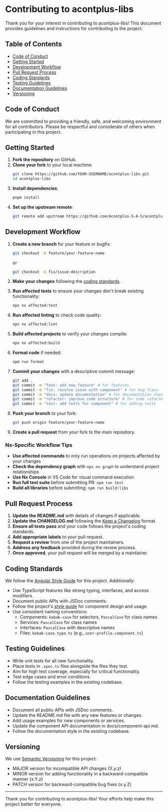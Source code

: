 # Contributing to acontplus-libs

Thank you for your interest in contributing to acontplus-libs! This document
provides guidelines and instructions for contributing to the project.

## Table of Contents

- [Code of Conduct](#code-of-conduct)
- [Getting Started](#getting-started)
- [Development Workflow](#development-workflow)
- [Pull Request Process](#pull-request-process)
- [Coding Standards](#coding-standards)
- [Testing Guidelines](#testing-guidelines)
- [Documentation Guidelines](#documentation-guidelines)
- [Versioning](#versioning)

## Code of Conduct

We are committed to providing a friendly, safe, and welcoming environment for
all contributors. Please be respectful and considerate of others when
participating in this project.

## Getting Started

1. **Fork the repository** on GitHub.
2. **Clone your fork** to your local machine:
   ```bash
   git clone https://github.com/YOUR-USERNAME/acontplus-libs.git
   cd acontplus-libs
   ```
3. **Install dependencies**:
   ```bash
   pnpm install
   ```
4. **Set up the upstream remote**:
   ```bash
   git remote add upstream https://github.com/Acontplus-S-A-S/acontplus-libs.git
   ```

## Development Workflow

1. **Create a new branch** for your feature or bugfix:

   ```bash
   git checkout -b feature/your-feature-name
   ```

   or

   ```bash
   git checkout -b fix/issue-description
   ```

2. **Make your changes** following the [coding standards](#coding-standards).

3. **Run affected tests** to ensure your changes don't break existing
   functionality:

   ```bash
   npx nx affected:test
   ```

4. **Run affected linting** to check code quality:

   ```bash
   npx nx affected:lint
   ```

5. **Build affected projects** to verify your changes compile:

   ```bash
   npx nx affected:build
   ```

6. **Format code** if needed:

   ```bash
   npm run format
   ```

7. **Commit your changes** with a descriptive commit message:

   ```bash
   git add .
   git commit -m "feat: add new feature" # for features
   git commit -m "fix: resolve issue with component" # for bug fixes
   git commit -m "docs: update documentation" # for documentation changes
   git commit -m "refactor: improve code structure" # for code refactoring
   git commit -m "test: add tests for component" # for adding tests
   ```

8. **Push your branch** to your fork:

   ```bash
   git push origin feature/your-feature-name
   ```

9. **Create a pull request** from your fork to the main repository.

### Nx-Specific Workflow Tips

- **Use affected commands** to only run operations on projects affected by your
  changes
- **Check the dependency graph** with `npx nx graph` to understand project
  relationships
- **Use Nx Console** in VS Code for visual command execution
- **Run full test suite** before submitting PR: `npm run test`
- **Build all libraries** before submitting: `npm run build:libs`

## Pull Request Process

1. **Update the README.md** with details of changes if applicable.
2. **Update the CHANGELOG.md** following the
   [Keep a Changelog](https://keepachangelog.com/) format.
3. **Ensure all tests pass** and your code follows the project's coding
   standards.
4. **Add appropriate labels** to your pull request.
5. **Request a review** from one of the project maintainers.
6. **Address any feedback** provided during the review process.
7. **Once approved**, your pull request will be merged by a maintainer.

## Coding Standards

We follow the [Angular Style Guide](https://angular.io/guide/styleguide) for
this project. Additionally:

- Use TypeScript features like strong typing, interfaces, and access modifiers.
- Document public APIs with JSDoc comments.
- Follow the project's [style guide](docs/style-guide.md) for component design
  and usage.
- Use consistent naming conventions:
  - Components: `kebab-case` for selectors, `PascalCase` for class names
  - Services: `PascalCase` for class names
  - Interfaces: `PascalCase` with descriptive names
  - Files: `kebab-case.type.ts` (e.g., `user-profile.component.ts`)

## Testing Guidelines

- Write unit tests for all new functionality.
- Place tests in `.spec.ts` files alongside the files they test.
- Aim for high test coverage, especially for critical functionality.
- Test edge cases and error conditions.
- Follow the testing examples in the existing codebase.

## Documentation Guidelines

- Document all public APIs with JSDoc comments.
- Update the README.md file with any new features or changes.
- Add usage examples for new components or services.
- Update the component API documentation in docs/component-api.md.
- Follow the documentation style in the existing codebase.

## Versioning

We use [Semantic Versioning](https://semver.org/) for this project:

- MAJOR version for incompatible API changes (X.y.z)
- MINOR version for adding functionality in a backward-compatible manner (x.Y.z)
- PATCH version for backward-compatible bug fixes (x.y.Z)

---

Thank you for contributing to acontplus-libs! Your efforts help make this
project better for everyone.
